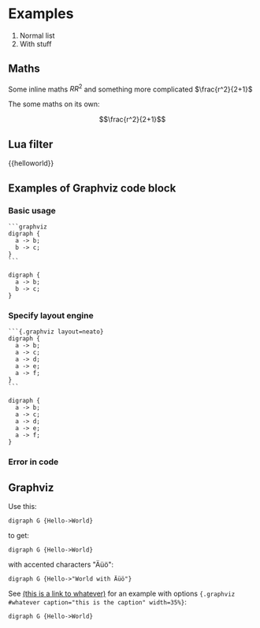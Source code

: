 # Examples

1. Normal list
2. With stuff

## Maths

Some inline maths $RR^2$ and something more complicated $\frac{r^2}{2+1}$

The some maths on its own:

$$\frac{r^2}{2+1}$$

## Lua filter

{{helloworld}}

## Examples of Graphviz code block

### Basic usage

````text
```graphviz
digraph {
  a -> b;
  b -> c;
}
```
````

```graphviz
digraph {
  a -> b;
  b -> c;
}
```

### Specify layout engine

````text
```{.graphviz layout=neato}
digraph {
  a -> b;
  a -> c;
  a -> d;
  a -> e;
  a -> f;
}
```
````

```{.graphviz layout=neato}
digraph {
  a -> b;
  a -> c;
  a -> d;
  a -> e;
  a -> f;
}
```

### Error in code

<!--
```graphviz
digraph {
  a -- b;
  b -- c;
}
``` -->

## Graphviz

Use this:

```text
digraph G {Hello->World}
```

to get:

```graphviz
digraph G {Hello->World}
```

with accented characters "Äüö":

```graphviz
digraph G {Hello->"World with Äüö"}
```

See [(this is a link to whatever)](#whatever) for an example with options `{.graphviz #whatever caption="this is the caption" width=35%}`:

```{.graphviz #whatever caption="this is the caption" width=35%}
digraph G {Hello->World}
```

